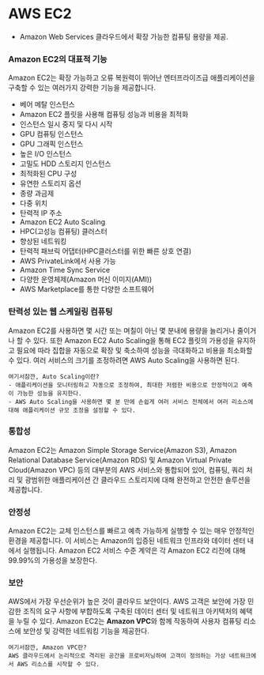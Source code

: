 # AWS EC2
- Amazon Web Services 클라우드에서 확장 가능한 컴퓨팅 용량을 제공.

### Amazon EC2의 대표적 기능
Amazon EC2는 확장 가능하고 오류 복원력이 뛰어난 엔터프라이즈급 애플리케이션을 구축할 수 있는 여러가지 강력한 기능을 제공합니다.
- 베어 메탈 인스턴스
- Amazon EC2 플릿을 사용해 컴퓨팅 성능과 비용을 최적화
- 인스턴스 일시 중지 및 다시 시작
- GPU 컴퓨팅 인스턴스
- GPU 그래픽 인스턴스
- 높은 I/O 인스턴스
- 고밀도 HDD 스토리지 인스턴스
- 최적화된 CPU 구성
- 유연한 스토리지 옵션
- 종량 과금제
- 다중 위치
- 탄력적 IP 주소
- Amazon EC2 Auto Scaling
- HPC(고성능 컴퓨팅) 클러스터
- 향상된 네트워킹
- 탄력적 패브릭 어댑터(HPC클러스터를 위한 빠른 상호 연결)
- AWS PrivateLink에서 사용 가능
- Amazon Time Sync Service
- 다양한 운영체제(Amazon 머신 이미지(AMI))
- AWS Marketplace를 통한 다양한 소프트웨어

### 탄력성 있는 웹 스케일링 컴퓨팅

Amazon EC2를 사용하면 몇 시간 또는 며칠이 아닌 몇 분내에 용량을 늘리거나 줄이거나 할 수 있다. 또한 Amazon EC2 Auto Scaling을 통해 EC2 플릿의 가용성을 유지하고 필요에 따라 집합을 자동으로 확장 및 축소하여 성능을 극대화하고 비용을 최소화할 수 있다. 여러 서비스의 크기를 조정하려면 AWS Auto Scaling을 사용하면 된다.

```
여기서잠깐, Auto Scaling이란?
- 애플리케이션을 모니터링하고 자동으로 조정하여, 최대한 저렴한 비용으로 안정적이고 예측이 가능한 성능을 유지한다.
- AWS Auto Scaling을 사용하면 몇 분 만에 손쉽게 여러 서비스 전체에서 여러 리소스에 대해 애플리케이션 규모 조정을 설정할 수 있다.
```

### 통합성
Amazon EC2는 Amazon Simple Storage Service(Amazon S3), Amazon Relational Database Service(Amazon RDS) 및 Amazon Virtual Private Cloud(Amazon VPC) 등의 대부분의 AWS 서비스와 통합되어 있어, 컴퓨팅, 쿼리 처리 및 광범위한 애플리케이션 간 클라우드 스토리지에 대해 완전하고 안전한 솔루션을 제공합니다.

### 안정성
Amazon EC2는 교체 인스턴스를 빠르고 예측 가능하게 실행할 수 있는 매우 안정적인 환경을 제공합니다. 이 서비스는 Amazon의 입증된 네트워크 인프라와 데이터 센터 내에서 실행됩니다. Amazon EC2 서비스 수준 계약은 각 Amazon EC2 리전에 대해 99.99%의 가용성을 보장한다.

### 보안
AWS에서 가장 우선순위가 높은 것이 클라우드 보안이다. AWS 고객은 보안에 가장 민감한 조직의 요구 사항에 부합하도록 구축된 데이터 센터 및 네트워크 아키텍처의 혜택을 누릴 수 있다. Amazon EC2는 **Amazon VPC**와 함께 작동하여 사용자 컴퓨팅 리소스에 보안성 및 강력한 네트워킹 기능을 제공한다.

```
여기서잠깐, Amazon VPC란?
AWS 클라우드에서 논리적으로 격리된 공간을 프로비저닝하여 고객이 정의하는 가상 네트워크에서 AWS 리소스를 시작할 수 있다.
```
